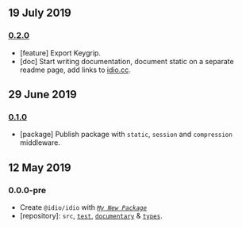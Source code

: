 ## 19 July 2019

### [0.2.0](https://github.com/idiocc/idio/compare/v0.1.0...v0.2.0)

- [feature] Export Keygrip.
- [doc] Start writing documentation, document static on a separate readme page, add links to [idio.cc](https://idio.cc).

## 29 June 2019

### [0.1.0](https://github.com/idiocc/idio/compare/v0.0.0-pre...v0.1.0)

- [package] Publish package with `static`, `session` and `compression` middleware.

## 12 May 2019

### 0.0.0-pre

- Create `@idio/idio` with _[`My New Package`](https://mnpjs.org)_
- [repository]: `src`, [`test`](https://contexttesting.com), [`documentary`](https://readme.page) & [`types`](https://typedef.page).